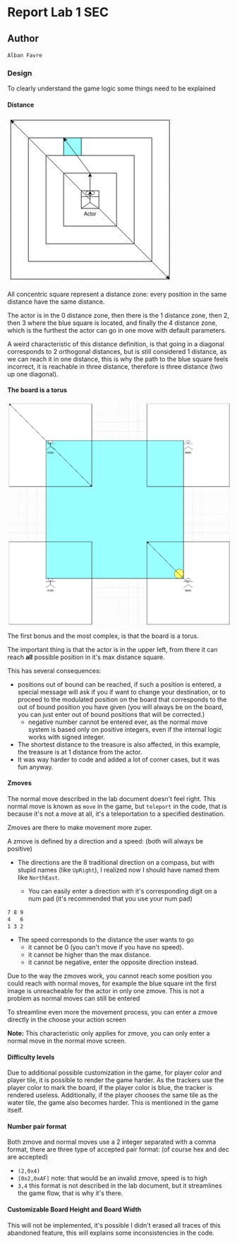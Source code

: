 # Report Lab 1 SEC

## Author

```
Alban Favre
```

### Design

To clearly understand the game logic some things need to be explained

#### Distance

![](img/dist.png)

All concentric square represent a distance zone: every position in the same distance have the same distance.

The actor is in the 0 distance zone, then there is the 1 distance zone, then 2, then 3 where the blue square is located, and finally the 4 distance zone, which is the furthest the actor can go in one move with default parameters.

A weird characteristic of this distance definition, is that going in a diagonal corresponds to 2 orthogonal distances, but is still considered 1 distance, as we can reach it in one distance, this is why the path to the blue square feels incorrect, it is reachable in three distance, therefore is three distance (two up one diagonal).

#### The board is a torus

![](img/qpu.png)



The first bonus and the most complex, is that the board is a torus.

The important thing is that the actor is in the upper left, from there it can reach **all** possible position in it's max distance square. 

This has several consequences:

- positions out of bound can be reached, if such a position is entered, a special message will ask if you if want to change your destination, or to proceed to the modulated position on the board that corresponds to the out of bound position you have given (you will always be on the board, you can just enter out of bound positions that will be corrected.)
  - negative number cannot be entered ever, as the normal move system is based only on positive integers, even if the internal logic works with signed integer.
- The shortest distance to the treasure is also affected, in this example, the treasure is at 1 distance from the actor.
- It was way harder to code and added a lot of corner cases, but it was fun anyway.

#### Zmoves

The normal move described in the lab document doesn't feel right. This normal move is known as `move` in the game, but  `teleport` in the code, that is because it's not a move at all, it's a teleportation to a specified destination.

Zmoves are there to make movement more zuper.

A zmove is defined by a direction and a speed: (both will always be positive)

- The directions are the 8 traditional direction on a compass, but with stupid names (like `UpRight`), I realized now I should have named them like `NorthEast`.

  - You can easily enter a direction with it's corresponding digit on a num pad (it's recommended that you use your num pad)

```numpad
7 8 9
4   6
1 3 2
```
- The speed corresponds to the distance the user wants to go
  - it cannot be 0 (you can't move if you have no speed).
  - it cannot be higher than the max distance.
  - it cannot be negative, enter the opposite direction instead.

Due to the way the zmoves work, you cannot reach some position you could reach with normal moves, for example the blue square int the first image is unreacheable for the actor in only one zmove. This is not a problem as normal moves can still be entered

To streamline even more the movement process, you can enter a zmove directly in the choose your action screen

**Note:** This characteristic only applies for zmove, you can only enter a normal move in the normal move screen. 

#### Difficulty levels

Due to additional possible customization in the game, for player color and player tile, it is possible to render the game harder. As the trackers use the player color to mark the board, if the player color is blue, the tracker is rendered useless. Additionally, if the player chooses the same tile as the water tile, the game also becomes harder. This is mentioned in the game itself.

#### Number pair format

Both zmove and normal moves use a 2 integer separated with a comma format, there are three type of accepted pair format: (of course hex and dec are accepted)

- `(2,0x4)`
- `[0x2,0xAF]` note: that would be an invalid zmove, speed is to high
- `3,4` this format is not described in the lab document, but it streamlines the game flow, that is why it's there.

#### Customizable Board Height and Board Width

This will not be implemented, it's possible I didn't erased all traces of this abandoned feature, this will explains some inconsistencies in the code.

